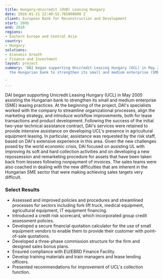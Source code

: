 ```yaml
---
title: Hungary—Unicredit (HVB) Leasing Hungary
date: 2016-01-21 22:40:52.765000000 Z
client: European Bank for Reconstruction and Development
start: 2005
end: 2010
regions:
- Eastern Europe and Central Asia
country:
- Hungary
solutions:
- Economic Growth
- Finance and Investment
layout: project
summary: 'DAI began supporting Unicredit Leasing Hungary (UCL) in May 2005 assisting
  the Hungarian bank to strengthen its small and medium enterprise (SME) leasing practices.

'
---
```


DAI began supporting Unicredit Leasing Hungary (UCL) in May 2005 assisting the Hungarian bank to strengthen its small and medium enterprise (SME) leasing practices. At the beginning of the project, DAI's specialists worked with the company to streamline organizational processes, align the marketing strategy, and introduce workflow improvements, both for lease transactions and product development. Following the success of the initial two-year technical assistance contract, DAI's services were retained to provide intensive assistance on developing UCL's presence in agricultural equipment leasing. In particular, assistance was requested by the risk staff, based on DAI's extensive experience in this area. Given the new challenges posed by the world economic crisis, DAI focused on assisting UL with improving its soft and hard collection activities and on developing a new repossession and remarketing procedure for assets that have been taken back from lessees following nonpayment of invoices. The sales teams were also coached in dealing with the new difficulties that are inherent in the Hungarian SME sector that were making achieving sales targets very difficult.

###  Select Results

* Assessed and improved policies and procedures and streamlined processes for sectors including fork lift truck, medical equipment, agricultural equipment, IT equipment financing.
* Introduced a credit risk scorecard, which incorporated group credit assessment policies.
* Developed a secure financial quotation calculator for the use of small equipment vendors to enable them to provide their customer with point-of-sale quotations.
* Developed a three-phase commission structure for the firm and designed sales bonus plans.
* Ensured compliance with EU/EBRD Finance Facility.
* Develop training materials and train managers and lease lending officers.
* Presented recommendations for improvement of UCL's collection function.
